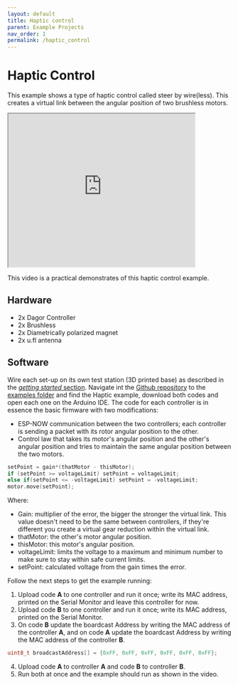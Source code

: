 ```yaml
---
layout: default
title: Haptic control
parent: Example Projects
nav_order: 1
permalink: /haptic_control
---
```


# Haptic Control

This example shows a type of haptic control called steer by wire(less). This creates a virtual link between the angular position of two brushless motors.

<iframe width="420" height="345" src="https://www.youtube.com/watch?v=DDW3rwI5KEI&t=94s">
</iframe>

This video is a practical demonstrates of this haptic control example.

## Hardware

- 2x Dagor Controller
- 2x Brushless
- 2x Diametrically polarized magnet
- 2x u.fl antenna

## Software

Wire each set-up on its own test station (3D printed base) as described in the [*getting started* section](https://bydagor.github.io/Dagor-Brushless-Controller/getting_started). Navigate int the [Github repository](https://github.com/byDagor/Dagor-Brushless-Controller) to the [examples folder](https://github.com/byDagor/Dagor-Brushless-Controller/tree/master/Examples) and find the Haptic example, download both codes and open each one on the Arduino IDE. The code for each controller is in essence the basic firmware with two modifications:

- ESP-NOW communication between the two controllers; each controller is sending a packet with its rotor angular position to the other.
- Control law that takes its motor's angular position and the other's angular position and tries to maintain the same angular position between the two motors.

```c++
setPoint = gain*(thatMotor - thisMotor);
if (setPoint >= voltageLimit) setPoint = voltageLimit;
else if(setPoint <= -voltageLimit) setPoint = -voltageLimit;
motor.move(setPoint);
```

Where:

- Gain: multiplier of the error, the bigger the stronger the virtual link. This value doesn't need to be the same between controllers, if they're different you create a virtual gear reduction within the virtual link.
- thatMotor: the other's motor angular position.
- thisMotor: this motor's angular position.
- voltageLimit: limits the voltage to a maximum and minimum number to make sure to stay within safe current limits.
- setPoint: calculated voltage from the gain times the error.

Follow the next steps to get the example running:

1. Upload code **A** to one controller and run it once; write its MAC address, printed on the Serial Monitor and leave this controller for now.
2. Upload code **B** to one controller and run it once; write its MAC address, printed on the Serial Monitor.
3. On code **B** update the boardcast Address by writing the MAC address of the controller **A**, and on code **A** update the boardcast Address by writing the MAC address of the controller **B**.

```c++
uint8_t broadcastAddress[] = {0xFF, 0xFF, 0xFF, 0xFF, 0xFF, 0xFF};
```

4. Upload code **A** to controller **A** and code **B** to controller **B**.
5. Run both at once and the example should run as shown in the video.
